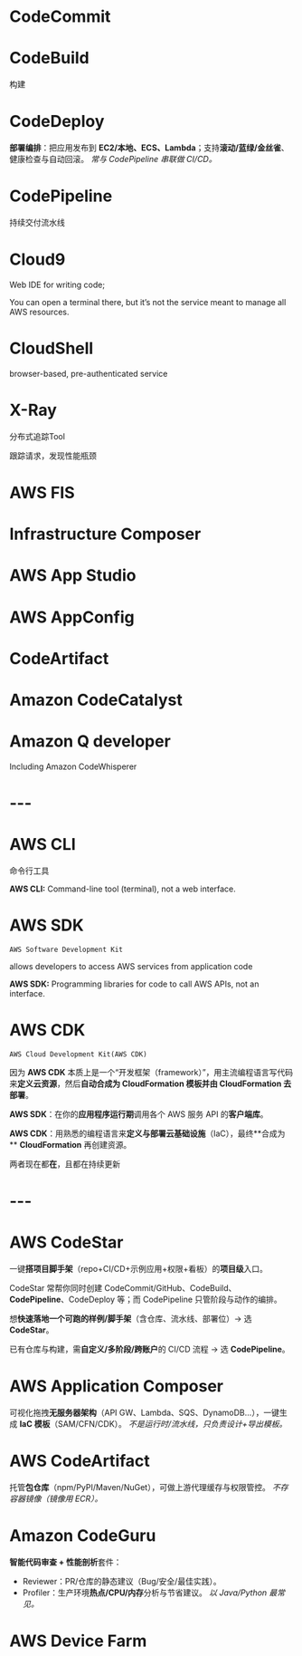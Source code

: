 # CodeCommit

# CodeBuild

构建

# CodeDeploy

**部署编排**：把应用发布到 **EC2/本地、ECS、Lambda**；支持**滚动/蓝绿/金丝雀**、健康检查与自动回滚。
 *常与 CodePipeline 串联做 CI/CD。*

# CodePipeline

持续交付流水线

# Cloud9

Web IDE for writing code;

You can open a terminal there, but it’s not the service meant to manage all AWS resources.

# CloudShell

browser-based, pre-authenticated service

# X-Ray

分布式追踪Tool

跟踪请求，发现性能瓶颈

# AWS FIS

# Infrastructure Composer

# AWS App Studio

# AWS AppConfig

# CodeArtifact

# Amazon CodeCatalyst

# Amazon Q developer

Including Amazon CodeWhisperer

# ---

# AWS CLI

命令行工具

**AWS CLI:** Command-line tool (terminal), not a web interface.

# AWS SDK

`AWS Software Development Kit`

allows developers to access AWS services from application code

**AWS SDK:** Programming libraries for code to call AWS APIs, not an interface.

# AWS CDK

`AWS Cloud Development Kit(AWS CDK)`

因为 **AWS CDK** 本质上是一个“开发框架（framework）”，用主流编程语言写代码来**定义云资源**，然后**自动合成为 CloudFormation 模板并由 CloudFormation 去部署**。

**AWS SDK**：在你的**应用程序运行期**调用各个 AWS 服务 API 的**客户端库**。

**AWS CDK**：用熟悉的编程语言来**定义与部署云基础设施**（IaC），最终**合成为  ** **CloudFormation** 再创建资源。

两者现在都**在**，且都在持续更新

# ---







# AWS CodeStar

一键**搭项目脚手架**（repo+CI/CD+示例应用+权限+看板）的**项目级**入口。

CodeStar 常帮你同时创建 CodeCommit/GitHub、CodeBuild、**CodePipeline**、CodeDeploy 等；而 CodePipeline 只管阶段与动作的编排。

想**快速落地一个可跑的样例/脚手架**（含仓库、流水线、部署位）→ 选 **CodeStar**。

已有仓库与构建，需**自定义/多阶段/跨账户**的 CI/CD 流程 → 选 **CodePipeline**。



# AWS Application Composer

可视化拖拽**无服务器架构**（API GW、Lambda、SQS、DynamoDB…），一键生成 **IaC 模板**（SAM/CFN/CDK）。
 *不是运行时/流水线，只负责设计+导出模板。*

# AWS CodeArtifact

托管**包仓库**（npm/PyPI/Maven/NuGet），可做上游代理缓存与权限管控。
 *不存容器镜像（镜像用 ECR）。*



# Amazon CodeGuru

**智能代码审查 + 性能剖析**套件：

- Reviewer：PR/仓库的静态建议（Bug/安全/最佳实践）。
- Profiler：生产环境**热点/CPU/内存**分析与节省建议。
   *以 Java/Python 最常见。*





# AWS Device Farm



